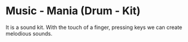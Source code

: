 # Music - Mania (Drum - Kit)
It is a sound kit. With the touch of a finger, pressing keys we can create melodious sounds.
